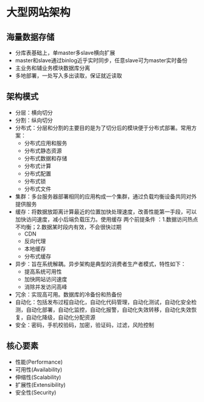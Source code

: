 # 大型网站架构

## 海量数据存储
 - 分库表基础上，单master多slave横向扩展
 - master和slave通过binlog近乎实时同步，任意slave可为master实时备份
 - 主业务和辅业务模块数据库分离
 - 多地部署，一处写入多出读取，保证就近读取

## 架构模式
 - 分层：横向切分
 - 分割：纵向切分
 - 分布式：分层和分割的主要目的是为了切分后的模块便于分布式部署。常用方案：
    * 分布式应用和服务
    * 分布式静态资源
    * 分布式数据和存储
    * 分布式计算
    * 分布式配置
    * 分布式锁
    * 分布式文件
 - 集群：多台服务器部署相同的应用构成一个集群，通过负载均衡设备共同对外提供服务
 - 缓存：将数据放距离计算最近的位置加快处理速度，改善性能第一手段，可以加快访问速度，减小后端负载压力。使用缓存 两个前提条件 ：1.数据访问热点不均衡；2.数据某时段内有效，不会很快过期
    * CDN
    * 反向代理
    * 本地缓存
    * 分布式缓存
 - 异步：旨在系统解耦。异步架构是典型的消费者生产者模式，特性如下：
    * 提高系统可用性
    * 加快网站访问速度
    * 消除并发访问高峰
 - 冗余：实现高可用。数据库的冷备份和热备份
 - 自动化：包括发布过程自动化，自动化代码管理，自动化测试，自动化安全检测，自动化部署，自动化监控，自动化报警，自动化失效转移，自动化失效恢复，自动化降级，自动化分配资源
 - 安全：密码，手机校验码，加密，验证码，过滤，风险控制

## 核心要素
 - 性能(Performance)
 - 可用性(Availability)
 - 伸缩性(Scalability)
 - 扩展性(Extensibility)
 - 安全性(Security)
